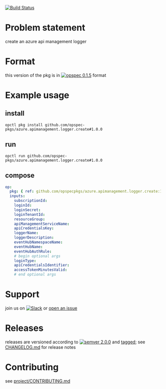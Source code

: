 [![Build Status](https://travis-ci.org/opspec-pkgs/azure.apimanagement.logger.create.svg?branch=master)](https://travis-ci.org/opspec-pkgs/azure.apimanagement.logger.create)

# Problem statement

create an azure api management logger

# Format

this version of the pkg is in
[![opspec 0.1.5](https://img.shields.io/badge/opspec-0.1.5-brightgreen.svg?colorA=6b6b6b&colorB=fc16be)](https://opspec.io/0.1.5/packages.html)
format

# Example usage

## install

```shell
opctl pkg install github.com/opspec-pkgs/azure.apimanagement.logger.create#1.0.0
```

## run

```
opctl run github.com/opspec-pkgs/azure.apimanagement.logger.create#1.0.0
```

## compose

```yaml
op:
  pkg: { ref: github.com/opspecpkgs/azure.apimanagement.logger.create:1.0.0 }
  inputs: 
    subscriptionId:
    loginId:
    loginSecret:
    loginTenantId:
    resourceGroup:
    apiManagementServiceName:
    apiCredentialsKey:
    loggerName: 
    loggerDescription: 
    eventHubNamespaceName: 
    eventHubName:
    eventHubAuthRule: 
    # begin optional args
    loginType:
    apiCredentialsIdentifier:
    accessTokenMinutesValid:
    # end optional args
```

# Support

join us on
[![Slack](https://opspec-slackin.herokuapp.com/badge.svg)](https://opspec-slackin.herokuapp.com/)
or
[open an issue](https://github.com/opspec-pkgs/azure.apimanagement.logger.create/issues)

# Releases

releases are versioned according to
[![semver 2.0.0](https://img.shields.io/badge/semver-2.0.0-brightgreen.svg)](http://semver.org/spec/v2.0.0.html)
and [tagged](https://git-scm.com/book/en/v2/Git-Basics-Tagging); see
[CHANGELOG.md](CHANGELOG.md) for release notes

# Contributing

see
[project/CONTRIBUTING.md](https://github.com/opspec-pkgs/project/blob/master/CONTRIBUTING.md)